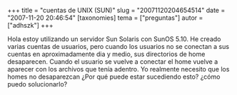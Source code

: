 +++
title = "cuentas de UNIX (SUN)"
slug = "20071120204654514"
date = "2007-11-20 20:46:54"
[taxonomies]
tema = ["preguntas"]
autor = ["adhszk"]
+++

Hola estoy utilizando un servidor Sun Solaris con SunOS 5.10. He creado
varias cuentas de usuarios, pero cuando los usuarios no se conectan a
sus cuentas en aproximadamente dia y medio, sus directorios de home
desaparecen. Cuando el usuario se vuelve a conectar el home vuelve a
aparecer con los archivos que tenía adentro. Yo realmente necesito que
los homes no desaparezcan ¿Por qué puede estar sucediendo esto? ¿cómo
puedo solucionarlo?

